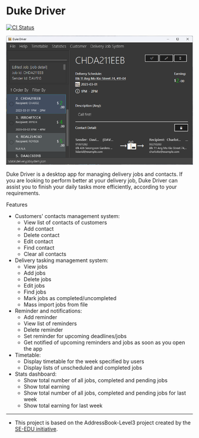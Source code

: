 # Duke Driver

[![CI Status](https://github.com/AY2223S2-CS2103-F11-2/tp/workflows/Java%20CI/badge.svg)](https://github.com/AY2223S2-CS2103-F11-2/tp/actions)

![Ui](docs/images/Ui.png)

Duke Driver is a desktop app for managing delivery jobs and contacts. If you are looking to perform better at your delivery job, Duke Driver can assist you to finish your daily tasks more efficiently, according to your requirements.

Features
* Customers' contacts management system:
    - View list of contacts of customers
    - Add contact
    - Delete contact
    - Edit contact
    - Find contact
    - Clear all contacts
* Delivery tasking management system:
    - View jobs
    - Add jobs
    - Delete jobs
    - Edit jobs
    - Find jobs
    - Mark jobs as completed/uncompleted
    - Mass import jobs from file
* Reminder and notifications:
    - Add reminder
    - View list of reminders
    - Delete reminder
    - Set reminder for upcoming deadlines/jobs
    - Get notified of upcoming reminders and jobs as soon as you open the app
* Timetable:
    - Display timetable for the week specified by users
    - Display lists of unscheduled and completed jobs
* Stats dashboard:
    - Show total number of all jobs, completed and pending jobs
    - Show total earning
    - Show total number of all jobs, completed and pending jobs for last week
    - Show total earning for last week

------------------------------------------------------------------------------------------------------------------------------------------------------------------------
* This project is based on the AddressBook-Level3 project created by the [SE-EDU initiative](https://se-education.org).
